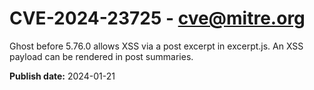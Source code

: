 # CVE-2024-23725 - cve@mitre.org

Ghost before 5.76.0 allows XSS via a post excerpt in excerpt.js. An XSS payload can be rendered in post summaries.

**Publish date:** 2024-01-21
